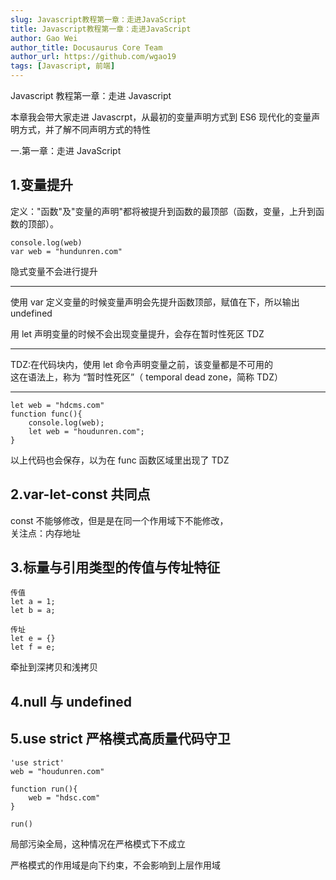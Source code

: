 ```yaml
---
slug: Javascript教程第一章：走进JavaScript
title: Javascript教程第一章：走进JavaScript
author: Gao Wei
author_title: Docusaurus Core Team
author_url: https://github.com/wgao19
tags: [Javascript, 前端]
---
```


Javascript 教程第一章：走进 Javascript

本章我会带大家走进 Javascrpt，从最初的变量声明方式到 ES6 现代化的变量声明方式，并了解不同声明方式的特性

<!--truncate-->

一.第一章：走进 JavaScript

## 1.变量提升

定义："函数"及"变量的声明"都将被提升到函数的最顶部（函数，变量，上升到函数的顶部）。

```
console.log(web)
var web = "hundunren.com"
```

隐式变量不会进行提升

---

使用 var 定义变量的时候变量声明会先提升函数顶部，赋值在下，所以输出 undefined

用 let 声明变量的时候不会出现变量提升，会存在暂时性死区 TDZ

---

TDZ:在代码块内，使用 let 命令声明变量之前，该变量都是不可用的  
这在语法上，称为 “暂时性死区”（ temporal dead zone，简称 TDZ）

---

```
let web = "hdcms.com"
function func(){
    console.log(web);
    let web = "houdunren.com";
}
```

以上代码也会保存，以为在 func 函数区域里出现了 TDZ

## 2.var-let-const 共同点

const 不能够修改，但是是在同一个作用域下不能修改，  
关注点：内存地址

## 3.标量与引用类型的传值与传址特征

```
传值
let a = 1;
let b = a;

传址
let e = {}
let f = e;
```

牵扯到深拷贝和浅拷贝

## 4.null 与 undefined

## 5.use strict 严格模式高质量代码守卫

```
'use strict'
web = "houdunren.com"

function run(){
    web = "hdsc.com"
}

run()
```

局部污染全局，这种情况在严格模式下不成立

严格模式的作用域是向下约束，不会影响到上层作用域
